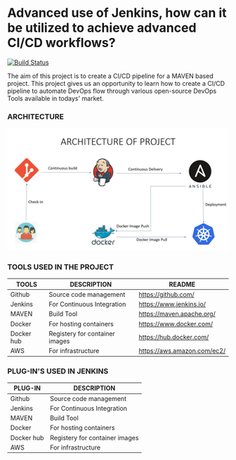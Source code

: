# Advanced use of Jenkins, how can it be utilized to achieve advanced CI/CD workflows?
[![Build Status](https://travis-ci.org/joemccann/dillinger.svg?branch=master)](https://travis-ci.org/joemccann/dillinger)

The aim of this project is to create a CI/CD pipeline for a MAVEN based project. This project gives us an opportunity to learn how to create a CI/CD pipeline to automate DevOps flow through various open-source DevOps Tools available in todays' market.
### ARCHITECTURE
![Architecture](images/arch_image.jpg)

### TOOLS USED IN THE PROJECT

| TOOLS | DESCRIPTION |README |
| ------ | ------ | ------ |
| Github | Source code management| https://github.com/|
| Jenkins| For Continuous Integration|https://www.jenkins.io/|
| MAVEN | Build Tool|https://maven.apache.org/|
| Docker | For hosting containers|https://www.docker.com/|
| Docker hub | Registery for container images|https://hub.docker.com/|
| AWS | For infrastructure| https://aws.amazon.com/ec2/|

### PLUG-IN'S USED IN JENKINS

| PLUG-IN | DESCRIPTION|
| ------ | ------ |
| Github | Source code management| 
| Jenkins| For Continuous Integration|
| MAVEN | Build Tool|
| Docker | For hosting containers|
| Docker hub | Registery for container images|
| AWS | For infrastructure| 

